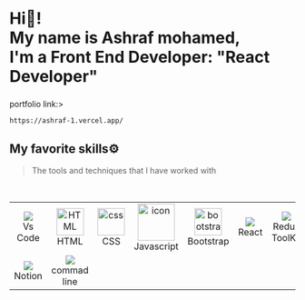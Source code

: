 <h1>Hi👋! </br> My name is Ashraf mohamed, </br> I'm a Front End Developer: "React Developer"</h1>

 ###
portfolio link:>

    https://ashraf-1.vercel.app/

## My favorite skills⚙️

> The tools and techniques that I have worked with

<table align="center">
  <tr align="center">
         <td align="center" width="80">
        <img src="https://github.com/Yosef-Eid/Yosef-Eid/assets/117477110/e3e5979f-4778-4d96-8cfa-49b1075b00aa" />
      <br>Vs Code
    </td>
       <td align="center"  width="96">
        <img src="https://skillicons.dev/icons?i=html" width="48" height="48" alt="HTML" />
      <br>HTML
    </td>
    <td align="center" width="96">
        <img src="https://skillicons.dev/icons?i=css" width="48" height="48" alt="css" />
      <br>CSS
    </td>
    <td align="center" width="96">
        <img src="https://techstack-generator.vercel.app/js-icon.svg" alt="icon" width="65" height="65" />
      <br>Javascript
    </td>
    <td align="center"  width="96">
        <img src="https://skillicons.dev/icons?i=bootstrap" width="48" height="48" alt="bootstrap" />
      <br>Bootstrap
    </td>
    <td align="center" width="80">
        <img src="https://github.com/Yosef-Eid/Yosef-Eid/assets/117477110/1c639213-ff7d-4ce3-938d-d9da25a52804" />
      <br>React
    </td>
    <td align="center" width="80">
        <img src="https://github.com/Yosef-Eid/Yosef-Eid/assets/117477110/e42ef55e-7eeb-4a86-9cf3-0e472580f39e" />
      <br>Redux ToolKit
    </td>
       <td align="center" width="96">
        <img src="https://techstack-generator.vercel.app/github-icon.svg" width="65" height="65" alt="GitHub" />
      <br>Github
    </td>
    <td align="center" width="96">
        <img src="https://skillicons.dev/icons?i=git" width="48" height="48" alt="Git" />
      <br>Git
    </td>
   <br>
  </tr>
       <td align="center" >
        <img src="https://github.com/Yosef-Eid/Yosef-Eid/assets/117477110/e78acd84-69c0-4ade-97ad-61176af84f8e" />
      <br>Notion
    </td>
      <td align="center" width="80">
        <img src="https://github.com/Yosef-Eid/Yosef-Eid/assets/117477110/d32e4931-357d-4ce0-a67f-3fac50ef3fb4" />
      <br>commad line
    </td>
</table>
